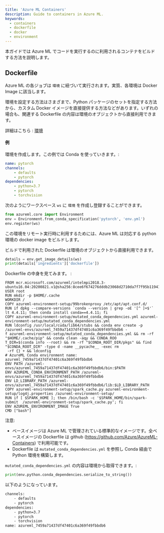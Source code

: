 ```yaml
---
title: 'Azure ML Containers'
description: Guide to containers in Azure ML.
keywords:
  - containers
  - dockerfile
  - docker
  - environment
---
```


本ガイドでは Azure ML でコードを実行するのに利用されるコンテナをビルドする方法を説明します。


## Dockerfile

Azure ML の各ジョブは `環境` に紐づいて実行されます。実質、各環境は Docker Image に該当します。

環境を設定する方法はさまざまで、Python パッケージのセットを指定する方法から、カスタム Docker イメージを直接提供する方法などがあります。いずれの場合も、関連する Dockerfile の内容は環境のオブジェクトから直接利用できます。

詳細はこちら : [環境](environment)


#### 例

環境を作成します。この例では Conda を使っていきます。:

```yml title="env.yml"
name: pytorch
channels:
    - defaults
    - pytorch
dependencies:
    - python=3.7
    - pytorch
    - torchvision
```

次のようにワークスペース `ws` に `環境` を作成し登録することができます。

```python
from azureml.core import Environment
env = Environment.from_conda_specification('pytorch', 'env.yml')
env.register(ws)
```

この環境をリモート実行時に利用するためには、Azure ML は対応する python 環境の docker image をビルドします。

ビルドで利用された Dockerfile は環境のオブジェクトから直接利用できます。

```python
details = env.get_image_details(ws)
print(details['ingredients']['dockerfile'])
```

Dockerfile の中身を見てみます。 :

```docker title="Dockerfile" {1,7-12}
FROM mcr.microsoft.com/azureml/intelmpi2018.3-ubuntu16.04:20200821.v1@sha256:8cee6f674276dddb23068d2710da7f7f95b119412cc482675ac79ba45a4acf99
USER root
RUN mkdir -p $HOME/.cache
WORKDIR /
COPY azureml-environment-setup/99brokenproxy /etc/apt/apt.conf.d/
RUN if dpkg --compare-versions `conda --version | grep -oE '[^ ]+$'` lt 4.4.11; then conda install conda==4.4.11; fi
COPY azureml-environment-setup/mutated_conda_dependencies.yml azureml-environment-setup/mutated_conda_dependencies.yml
RUN ldconfig /usr/local/cuda/lib64/stubs && conda env create -p /azureml-envs/azureml_7459a71437df47401c6a369f49fbbdb6 -
f azureml-environment-setup/mutated_conda_dependencies.yml && rm -rf "$HOME/.cache/pip" && conda clean -aqy && CONDA_ROO
T_DIR=$(conda info --root) && rm -rf "$CONDA_ROOT_DIR/pkgs" && find "$CONDA_ROOT_DIR" -type d -name __pycache__ -exec rm
 -rf {} + && ldconfig
# AzureML Conda environment name: azureml_7459a71437df47401c6a369f49fbbdb6
ENV PATH /azureml-envs/azureml_7459a71437df47401c6a369f49fbbdb6/bin:$PATH
ENV AZUREML_CONDA_ENVIRONMENT_PATH /azureml-envs/azureml_7459a71437df47401c6a369f49fbbdb6
ENV LD_LIBRARY_PATH /azureml-envs/azureml_7459a71437df47401c6a369f49fbbdb6/lib:$LD_LIBRARY_PATH
COPY azureml-environment-setup/spark_cache.py azureml-environment-setup/log4j.properties /azureml-environment-setup/
RUN if [ $SPARK_HOME ]; then /bin/bash -c '$SPARK_HOME/bin/spark-submit  /azureml-environment-setup/spark_cache.py'; fi
ENV AZUREML_ENVIRONMENT_IMAGE True
CMD ["bash"]
```

注意:

- ベースイメージは Azure ML で管理されている標準的なイメージです。全ベースイメージの Dockerfile は github (https://github.com/Azure/AzureML-Containers) で利用可能です。
- Dockerfile は `mutated_conda_dependencies.yml` を参照し Conda 経由で Python 環境を構築します。

`mutated_conda_dependencies.yml` の内容は環境から取得できます。:

```python
print(env.python.conda_dependencies.serialize_to_string())
```

以下のようになっています。

```bash title="mutated_conda_dependencies.yml"
channels:
    - defaults
    - pytorch
dependencies:
    - python=3.7
    - pytorch
    - torchvision
name: azureml_7459a71437df47401c6a369f49fbbdb6
```